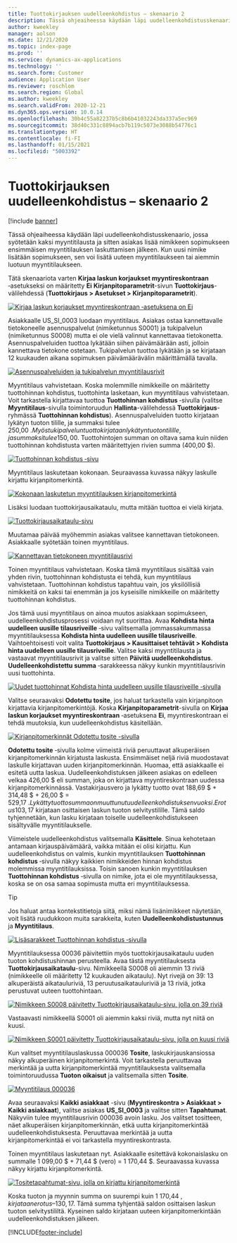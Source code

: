 ```yaml
---
title: Tuottokirjauksen uudelleenkohdistus – skenaario 2
description: Tässä ohjeaiheessa käydään läpi uudelleenkohdistusskenaario, jossa syötetään kaksi myyntitilausta ja sitten asiakas lisää nimikkeen sopimukseen ensimmäisen myyntitilauksen laskuttamisen jälkeen. Kun uusi nimike lisätään sopimukseen, sen voi lisätä uuteen myyntitilaukseen tai aiemmin luotuun myyntitilaukseen.
author: kweekley
manager: aolson
ms.date: 12/21/2020
ms.topic: index-page
ms.prod: ''
ms.service: dynamics-ax-applications
ms.technology: ''
ms.search.form: Customer
audience: Application User
ms.reviewer: roschlom
ms.search.region: Global
ms.author: kweekley
ms.search.validFrom: 2020-12-21
ms.dyn365.ops.version: 10.0.14
ms.openlocfilehash: 30b4c55a82237b5c8b6b41032243da337a5ec969
ms.sourcegitcommit: 38d40c331c8894acb7b119c5073e3088b54776c1
ms.translationtype: HT
ms.contentlocale: fi-FI
ms.lasthandoff: 01/15/2021
ms.locfileid: "5003392"
---
```

# <a name="revenue-recognition-reallocation--scenario-2"></a>Tuottokirjauksen uudelleenkohdistus – skenaario 2

[!include [banner](../includes/banner.md)]

Tässä ohjeaiheessa käydään läpi uudelleenkohdistusskenaario, jossa syötetään kaksi myyntitilausta ja sitten asiakas lisää nimikkeen sopimukseen ensimmäisen myyntitilauksen laskuttamisen jälkeen. Kun uusi nimike lisätään sopimukseen, sen voi lisätä uuteen myyntitilaukseen tai aiemmin luotuun myyntitilaukseen.

Tätä skenaariota varten **Kirjaa laskun korjaukset myyntireskontraan** ‑asetukseksi on määritetty **Ei** **Kirjanpitoparametrit**-sivun **Tuottokirjaus**-välilehdessä (**Tuottokirjaus \> Asetukset \> Kirjanpitoparametrit**).

[![Kirjaa laskun korjaukset myyntireskontraan ‑asetuksena on Ei](./media/12_rev-rec-scenarios.png)](./media/12_rev-rec-scenarios.png)

Asiakkaalle US\_SI\_0003 luodaan myyntitilaus. Asiakas ostaa kannettavalle tietokoneelle asennuspalvelut (nimiketunnus S0001) ja tukipalvelun (nimiketunnus S0008) mutta ei ole vielä valinnut kannettavaa tietokonetta. Asennuspalveluiden tuottoa lykätään siihen päivämäärään asti, jolloin kannettava tietokone ostetaan. Tukipalvelun tuottoa lykätään ja se kirjataan 12 kuukauden aikana sopimuksen päivämäärävälin määrittämällä tavalla.

[![Asennuspalveluiden ja tukipalvelun myyntitilausrivit](./media/13_rev-rec-scenarios.png)](./media/13_rev-rec-scenarios.png)

Myyntitilaus vahvistetaan. Koska molemmille nimikkeille on määritetty tuottohinnan kohdistus, tuottohinta lasketaan, kun myyntitilaus vahvistetaan. Voit tarkastella kirjattavaa tuottoa **Tuottohinnan kohdistus** ‑sivulla (valitse **Myyntitilaus**-sivulla toimintoruudun **Hallinta**-välilehdessä **Tuottokirjaus**-ryhmässä **Tuottohinnan kohdistus**). Asennuspalveluiden tuotto kirjataan lykätyn tuoton tilille, ja summaksi tulee 250,00 $. Myös tukipalvelun tuotto kirjataan lykätyn tuoton tilille, ja summaksi tulee 150,00 $. Tuottohintojen summan on oltava sama kuin niiden tuottohinnan kohdistusta varten määritettyjen rivien summa (400,00 $).

[![Tuottohinnan kohdistus ‑sivu](./media/14_rev-rec-scenarios.png)](./media/14_rev-rec-scenarios.png)

Myyntitilaus laskutetaan kokonaan. Seuraavassa kuvassa näkyy laskulle kirjattu kirjanpitomerkintä.

[![Kokonaan laskutetun myyntitilauksen kirjanpitomerkintä](./media/15_rev-rec-scenarios.png)](./media/15_rev-rec-scenarios.png)

Lisäksi luodaan tuottokirjausaikataulu, mutta mitään tuottoa ei vielä kirjata.

[![Tuottokirjausaikataulu-sivu](./media/16_rev-rec-scenarios.png)](./media/16_rev-rec-scenarios.png)

Muutamaa päivää myöhemmin asiakas valitsee kannettavan tietokoneen. Asiakkaalle syötetään toinen myyntitilaus.

[![Kannettavan tietokoneen myyntitilausrivi](./media/17_rev-rec-scenarios.png)](./media/17_rev-rec-scenarios.png)

Toinen myyntitilaus vahvistetaan. Koska tämä myyntitilaus sisältää vain yhden rivin, tuottohinnan kohdistusta ei tehdä, kun myyntitilaus vahvistetaan. Tuottohinnan kohdistus tapahtuu vain, jos yksilöllisiä nimikkeitä on kaksi tai enemmän ja jos kyseisille nimikkeille on määritetty tuottohinnan kohdistus.

Jos tämä uusi myyntitilaus on ainoa muutos asiakkaan sopimukseen, uudelleenkohdistusprosessi voidaan nyt suorittaa. Avaa **Kohdista hinta uudelleen uusille tilausriveille** ‑sivu valitsemalla jommassakummassa myyntitilauksessa **Kohdista hinta uudelleen uusille tilausriveille**. Vaihtoehtoisesti voit valita **Tuottokirjaus \> Kausittaiset tehtävät \> Kohdista hinta uudelleen uusille tilausriveille**. Valitse kaksi myyntitilausta ja vastaavat myyntitilausrivit ja valitse sitten **Päivitä uudelleenkohdistus**. **Uudelleenkohdistettu summa** ‑sarakkeessa näkyy kunkin myyntitilausrivin uusi tuottohinta.

[![Uudet tuottohinnat Kohdista hinta uudelleen uusille tilausriveille ‑sivulla](./media/18_rev-rec-scenarios.png)](./media/18_rev-rec-scenarios.png)

Valitse seuraavaksi **Odotettu tosite**, jos haluat tarkastella vain kirjanpitoon kirjattavia kirjanpitomerkintöjä. Koska **Kirjanpitoparametrit**-sivulla on **Kirjaa laskun korjaukset myyntireskontraan** ‑asetuksena **Ei**, myyntireskontraan ei tehdä muutoksia, kun uudelleenkohdistus käsitellään.

[![Kirjanpitomerkinnät Odotettu tosite -sivulla](./media/19_rev-rec-scenarios.png)](./media/19_rev-rec-scenarios.png)

**Odotettu tosite** ‑sivulla kolme viimeistä riviä peruuttavat alkuperäisen kirjanpitomerkinnän kirjatusta laskusta. Ensimmäiset neljä riviä muodostavat laskulle kirjattavan uuden kirjanpitomerkinnän. Huomaa, että asiakkaalle ei esitetä uutta laskua. Uudelleenkohdistuksen jälkeen asiakas on edelleen velkaa 426,00 $ eli summan, joka on kirjattava myyntireskontraan uudessa kirjanpitomerkinnässä. Vastakirjausvero ja lykätty tuotto ovat 188,69 $ + 314,48 $ + 26,00 $ = 529,17 $. Lykätty tuottosumma on muuttunut uudelleenkohdistuksen vuoksi. Erotus 103,17 $ kirjataan osittaisen laskun tuoton selvitystilille. Tämä saldo tyhjennetään, kun lasku kirjataan toiselle uudelleenkohdistukseen sisältyvälle myyntitilaukselle.

Viimeistele uudelleenkohdistus valitsemalla **Käsittele**. Sinua kehotetaan antamaan kirjauspäivämäärä, vaikka mitään ei olisi kirjattu. Kun uudelleenkohdistus on valmis, kunkin myyntitilauksen **Tuottohinnan kohdistus** ‑sivulla näkyy kaikkien nimikkeiden hinnan kohdistus molemmissa myyntitilauksissa. Toisin sanoen kunkin myyntitilauksen **Tuottohinnan kohdistus** ‑sivulla on nimike, jota ei ole myyntitilauksessa, koska se on osa samaa sopimusta mutta eri myyntitilauksessa.

> [!TIP]
> Jos haluat antaa kontekstitietoja siitä, miksi nämä lisänimikkeet näytetään, voit lisätä ruudukkoon muita sarakkeita, kuten **Uudelleenkohdistustunnus** ja **Myyntitilaus**.
> 
> [![Lisäsarakkeet Tuottohinnan kohdistus ‑sivulla](./media/20_rev-rec-scenarios.png)](./media/20_rev-rec-scenarios.png)

Myyntitilauksessa 00036 päivitettiin myös tuottokirjausaikataulu uuden tuoton kohdistushinnan perusteella. Avaa tästä myyntitilauksesta **Tuottokirjausaikataulu**-sivu. Nimikkeellä S0008 oli aiemmin 13 riviä (nimikkeelle oli määritetty 12 kuukauden aikataulu). Nyt rivejä on 39: 13 alkuperäistä aikatauluriviä, 13 peruutusaikatauluriviä ja 13 riviä, jotka perustuvat uuteen tuottohintaan.

[![Nimikkeen S0008 päivitetty Tuottokirjausaikataulu-sivu, jolla on 39 riviä](./media/21_rev-rec-scenarios.png)](./media/21_rev-rec-scenarios.png)

Vastaavasti nimikkeellä S0001 oli aiemmin kaksi riviä, mutta nyt niitä on kuusi.

[![Nimikkeen S0001 päivitetty Tuottokirjausaikataulu-sivu, jolla on kuusi riviä](./media/22_rev-rec-scenarios.png)](./media/22_rev-rec-scenarios.png)

Kun valitset myyntitilauslaskussa 000036 **Tosite**, laskukirjauskansiossa näkyy alkuperäinen kirjanpitomerkintä. Voit tarkastella peruuttavaa merkintää ja uutta kirjanpitomerkintää myyntitilauksesta valitsemalla toimintoruudussa **Tuoton oikaisut** ja valitsemalla sitten **Tosite**.

[![Myyntitilaus 000036](./media/23_rev-rec-scenarios.png)](./media/23_rev-rec-scenarios.png)

Avaa seuraavaksi **Kaikki asiakkaat** -sivu (**Myyntireskontra \> Asiakkaat \> Kaikki asiakkaat**), valitse asiakas **US\_SI\_0003** ja valitse sitten **Tapahtumat**. Näkyviin tulee myyntitilausrivin 000036 avoin lasku. Jos valitset tositteen, näet alkuperäisen kirjanpitomerkinnän, etkä uutta kirjanpitomerkintää uudelleenkohdistuksesta. Peruuttavaa merkintää ja uutta kirjanpitomerkintää ei voi tarkastella myyntireskontrasta.

Toinen myyntitilaus laskutetaan nyt. Asiakkaalle esitettävä kokonaislasku on summalle 1 099,00 $ + 71,44 $ (vero) = 1 170,44 $. Seuraavassa kuvassa näkyy kirjattu kirjanpitomerkintä.

[![Tositetapahtumat-sivu, jolla on kirjattu kirjanpitomerkintä](./media/24_rev-rec-scenarios.png)](./media/24_rev-rec-scenarios.png)

Koska tuoton ja myynnin summa on suurempi kuin 1 170,44 $, kirjataan erotus –130,17 $. Tämä summa tyhjentää saldon osittaisen laskun tuoton selvitystililtä. Kyseinen saldo kirjataan uuteen kirjanpitomerkintään uudelleenkohdistuksen jälkeen.


[!INCLUDE[footer-include](../../includes/footer-banner.md)]